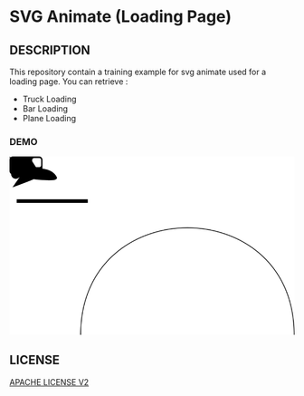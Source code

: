 # SVG Animate (Loading Page)

## DESCRIPTION

This repository contain a training example for svg animate used for a loading page.
You can retrieve : 
* Truck Loading
* Bar Loading
* Plane Loading

### DEMO

![loading-demo](loading.svg)

## LICENSE

[APACHE LICENSE V2](LICENSE)